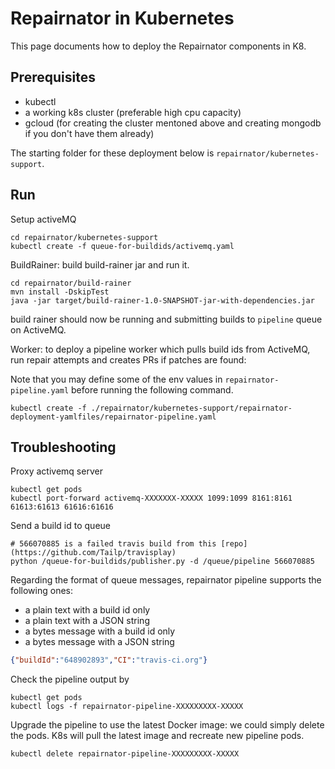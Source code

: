 # Repairnator in Kubernetes

This page documents how to deploy the Repairnator components in K8.

## Prerequisites

* kubectl
* a working k8s cluster (preferable high cpu capacity)
* gcloud (for creating the cluster mentoned above and creating mongodb if you don't have them already)

The starting folder for these deployment below is `repairnator/kubernetes-support`.

## Run

Setup activeMQ

```
cd repairnator/kubernetes-support
kubectl create -f queue-for-buildids/activemq.yaml
```

BuildRainer: build build-rainer jar and run it.

```
cd repairnator/build-rainer
mvn install -DskipTest
java -jar target/build-rainer-1.0-SNAPSHOT-jar-with-dependencies.jar
```

build rainer should now be running and submitting builds to `pipeline` queue on ActiveMQ.

Worker: to deploy a pipeline worker which pulls build ids from ActiveMQ, run repair attempts and creates PRs if patches are found:

Note that you may define some of the env values in `repairnator-pipeline.yaml` before running the following command.  

```
kubectl create -f ./repairnator/kubernetes-support/repairnator-deployment-yamlfiles/repairnator-pipeline.yaml
```


## Troubleshooting

Proxy activemq server 

```
kubectl get pods
kubectl port-forward activemq-XXXXXXX-XXXXX 1099:1099 8161:8161 61613:61613 61616:61616
```

Send a build id to queue 

```
# 566070885 is a failed travis build from this [repo](https://github.com/Tailp/travisplay)
python /queue-for-buildids/publisher.py -d /queue/pipeline 566070885
```

Regarding the format of queue messages, repairnator pipeline supports the following ones:

- a plain text with a build id only  
- a plain text with a JSON string  
- a bytes message with a build id only  
- a bytes message with a JSON string

```json
{"buildId":"648902893","CI":"travis-ci.org"}
```

Check the pipeline output by

```
kubectl get pods 
kubectl logs -f repairnator-pipeline-XXXXXXXXX-XXXXX
```

Upgrade the pipeline to use the latest Docker image: we could simply delete the pods. K8s will pull the latest image and recreate new pipeline pods.

```
kubectl delete repairnator-pipeline-XXXXXXXXX-XXXXX
```
